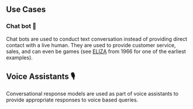 ## Use Cases

### Chat bot 💬

Chat bots are used to conduct text conversation instead of providing direct contact with a live human. They are used to provide customer service, sales, and can even be games (see [ELIZA](https://en.wikipedia.org/wiki/ELIZA) from 1966 for one of the earliest examples). 

## Voice Assistants 🎙️

Conversational response models are used as part of voice assistants to provide appropriate responses to voice based queries. 

